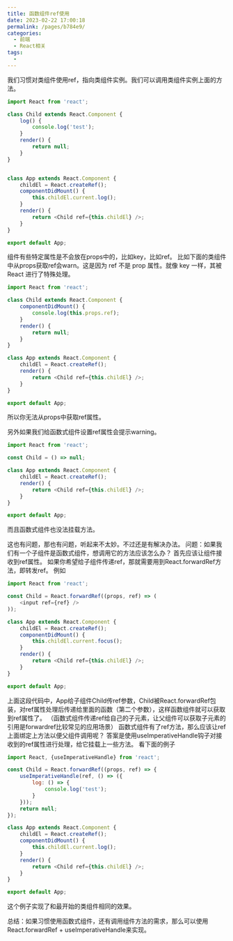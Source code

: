 ```yaml
---
title: 函数组件ref使用
date: 2023-02-22 17:00:18
permalink: /pages/b784e9/
categories:
  - 前端
  - React相关
tags:
  - 
---
```


我们习惯对类组件使用ref，指向类组件实例。我们可以调用类组件实例上面的方法。

```js
import React from 'react';

class Child extends React.Component {
    log() {
        console.log('test');
    }
    render() {
        return null;
    }
}


class App extends React.Component {
    childEl = React.createRef();
    componentDidMount() {
        this.childEl.current.log();
    }
    render() {
        return <Child ref={this.childEl} />;
    }
}

export default App;
```
组件有些特定属性是不会放在props中的，比如key，比如ref。
比如下面的类组件中从props获取ref会warn。这是因为 ref 不是 prop 属性。就像 key 一样，其被 React 进行了特殊处理。

```js
import React from 'react';

class Child extends React.Component {
    componentDidMount() {
        console.log(this.props.ref);
    }
    render() {
        return null;
    }
}

class App extends React.Component {
    childEl = React.createRef();
    render() {
        return <Child ref={this.childEl} />;
    }
}

export default App;
```

所以你无法从props中获取ref属性。

另外如果我们给函数式组件设置ref属性会提示warning。

```js
import React from 'react';

const Child = () => null;

class App extends React.Component {
    childEl = React.createRef();
    render() {
        return <Child ref={this.childEl} />;
    }
}

export default App;
```

而且函数式组件也没法挂载方法。

这也有问题，那也有问题，听起来不太妙。不过还是有解决办法。
问题：如果我们有一个子组件是函数式组件，想调用它的方法应该怎么办？
首先应该让组件接收到ref属性。
如果你希望给子组件传递ref，那就需要用到React.forwardRef方法，即转发ref。
例如
```js
import React from 'react';

const Child = React.forwardRef((props, ref) => (
    <input ref={ref} />
));

class App extends React.Component {
    childEl = React.createRef();
    componentDidMount() {
        this.childEl.current.focus();
    }
    render() {
        return <Child ref={this.childEl} />;
    }
}

export default App;
```

上面这段代码中，App给子组件Child传ref参数，Child被React.forwardRef包装，对ref属性处理后传递给里面的函数（第二个参数），这样函数组件就可以获取到ref属性了。
（函数式组件传递ref给自己的子元素，让父组件可以获取子元素的引用是forwardref比较常见的应用场景）
函数式组件有了ref方法，那么应该让ref上面绑定上方法以便父组件调用呢？
答案是使用useImperativeHandle钩子对接收到的ref属性进行处理，给它挂载上一些方法。
看下面的例子
```js
import React, {useImperativeHandle} from 'react';

const Child = React.forwardRef((props, ref) => {
    useImperativeHandle(ref, () => ({
        log: () => {
            console.log('test');
        }
    }));
    return null;
});

class App extends React.Component {
    childEl = React.createRef();
    componentDidMount() {
        this.childEl.current.log();
    }
    render() {
        return <Child ref={this.childEl} />;
    }
}

export default App;
```

这个例子实现了和最开始的类组件相同的效果。

总结：如果习惯使用函数式组件，还有调用组件方法的需求，那么可以使用React.forwardRef + useImperativeHandle来实现。